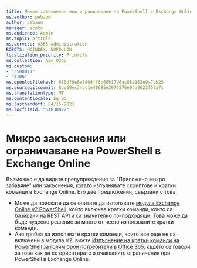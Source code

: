 ```yaml
---
title: Микро закъснения или ограничаване на PowerShell в Exchange Online
ms.author: pebaum
author: pebaum
manager: scotv
ms.audience: Admin
ms.topic: article
ms.service: o365-administration
ROBOTS: NOINDEX, NOFOLLOW
localization_priority: Priority
ms.collection: Adm_O365
ms.custom:
- "3500011"
- "5106"
ms.openlocfilehash: 680df9e6e2404ff6b60b17d6ac88e202e9a7bb25
ms.sourcegitcommit: 8bc60ec34bc1e40685e3976576e04a2623f63a7c
ms.translationtype: MT
ms.contentlocale: bg-BG
ms.lasthandoff: 04/15/2021
ms.locfileid: "51830022"
---
```

# <a name="micro-delays-or-throttling-in-exchange-online-powershell"></a>Микро закъснения или ограничаване на PowerShell в Exchange Online

Възможно е да видите предупреждения за "Приложено микро забавяне" или закъснения, когато изпълнявате скриптове и кратки команди в Exchange Online. Ето две предложения, свързани с това:

- Може да поискате да се опитате да използвате [модула Exchange Online v2 PowerShell](https://docs.microsoft.com/powershell/exchange/exchange-online/exchange-online-powershell-v2/exchange-online-powershell-v2?view=exchange-ps), който включва кратки команди, които са базирани на REST API и са значително по-подходящи. Това може да бъде чудесно решение за много от често използваните кратки команди.
- Ако трябва да използвате кратки команди, които все още не са включени в модула V2, вижте [Изпълнение на кратки команди на PowerShell за голям брой потребители в Office 365](https://techcommunity.microsoft.com/t5/exchange-team-blog/updated-running-powershell-cmdlets-for-large-numbers-of-users-in/ba-p/1000628#), където се говори за това как да се ориентирате в очакваните ограничения при PowerShell в Exchange Online.
